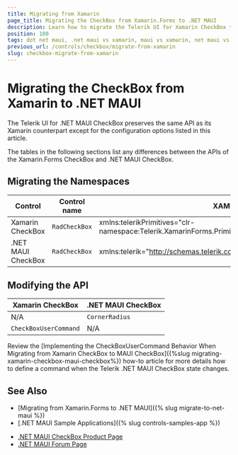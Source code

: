 ```yaml
---
title: Migrating from Xamarin
page_title: Migrating the CheckBox from Xamarin.Forms to .NET MAUI
description: Learn how to migrate the Telerik UI for Xamarin CheckBox to the Telerik UI for .NET MAUI framework by updating the namespaces and the incompatible NuGet packages.
position: 100
tags: dot net maui, .net maui vs xamarin, maui vs xamarin, net maui vs xamarin, migration, xamarin.forms
previous_url: /controls/checkbox/migrate-from-xamarin
slug: checkbox-migrate-from-xamarin
---
```


# Migrating the CheckBox from Xamarin to .NET MAUI

The Telerik UI for .NET MAUI CheckBox preserves the same API as its Xamarin counterpart except for the configuration options listed in this article.

The tables in the following sections list any differences between the APIs of the Xamarin.Forms CheckBox and .NET MAUI CheckBox.

## Migrating the Namespaces

| Control | Control name | XAML Namespcace | C# Namespace|
| --------------- | --------------- | --------------- | --------------- |
| Xamarin CheckBox | `RadCheckBox` | xmlns:telerikPrimitives="clr-namespace:Telerik.XamarinForms.Primitives;assembly=Telerik.XamarinForms.Primitives" | using Telerik.XamarinForms.Primitives; |
| .NET MAUI CheckBox | `RadCheckBox` | xmlns:telerik="http://schemas.telerik.com/2022/xaml/maui" | using Telerik.Maui.Controls; |

## Modifying the API

| Xamarin CheckBox | .NET MAUI CheckBox |
| ------------- | --------------- |
| N/A | `CornerRadius` |
| `CheckBoxUserCommand` | N/A |

Review the [Implementing the CheckBoxUserCommand Behavior When Migrating from Xamarin CheckBox to MAUI CheckBox]({%slug migrating-xamarin-checkbox-maui-checkbox%}) how-to article for more details how to define a command when the Telerik .NET MAUI CheckBox state changes. 

## See Also

* [Migrating from Xamarin.Forms to .NET MAUI]({% slug migrate-to-net-maui %})
* [.NET MAUI Sample Applications]({% slug controls-samples-app %})
- [.NET MAUI CheckBox Product Page](https://www.telerik.com/maui-ui/checkbox)
- [.NET MAUI Forum Page](https://www.telerik.com/forums/maui?tagId=1853)
